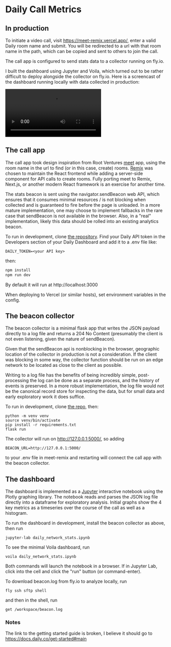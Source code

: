 # Daily Call Metrics

## In production

To initiate a video call, visit https://meet-remix.vercel.app/, enter a valid Daily room name and submit. You will be redirected to a url with that room name in the path, which can be copied and sent to others to join the call.

The call app is configured to send stats data to a collector running on fly.io.

I built the dashboard using Jupyter and Voila, which turned out to be rather difficult to deploy alongside the collector on fly.io. Here is a screencast of the dashboard running locally with data collected in production:

![Dashboard screen recording](dashboard_screen_recording.mov)

## The call app

The call app took design inspiration from Root Ventures [meet](https://github.com/rootvc/meet) app, using the room name in the url to find (or in this case, create) rooms. [Remix](https://remix.run/) was chosen to maintain the React frontend while adding a server-side component for API calls to create rooms. Fully porting meet to Remix, Next.js, or another modern React framework is an exercise for another time.

The stats beacon is sent using the navigator.sendBeacon web API, which ensures that it consumes minimal resources / is not blocking when collected and is guaranteed to fire before the page is unloaded. In a more mature implementation, one may choose to implement fallbacks in the rare case that sendBeacon is not available in the browser. Also, in a "real" implementation, likely this data should be rolled into an existing analytics beacon.

To run in development, clone [the repository](https://github.com/sethwalker/meet-remix). Find your Daily API token in the Developers section of your Daily Dashboard and add it to a .env file like:
```
DAILY_TOKEN=<your API key>
```
then:
```sh
npm install
npm run dev
```

By default it will run at http://localhost:3000

When deploying to Vercel (or similar hosts), set environment variables in the config.

## The beacon collector

The beacon collector is a minimal flask app that writes the JSON payload directly to a log file and returns a 204 No Content (presumably the client is not even listening, given the nature of sendBeacon).

Given that the sendBeacon api is nonblocking in the browser, geographic location of the collector in production is not a consideration. If the client was blocking in some way, the collector function should be run on an edge network to be located as close to the client as possible.

Writing to a log file has the benefits of being incredibly simple, post-processing the log can be done as a separate process, and the history of events is preserved. In a more robust implementation, the log file would not be the canonical record store for inspecting the data, but for small data and early exploratory work it does suffice.

To run in development, clone [the repo](https://github.com/sethwalker/daily-beacon-collector), then:
```
python -m venv venv
source venv/bin/activate
pip install -r requirements.txt
flask run
```

The collector will run on http://127.0.0.1:5000/, so adding
```
BEACON_URL=http://127.0.0.1:5000/
```
to your .env file in meet-remix and restarting will connect the call app with the beacon collector.

## The dashboard

The dashboard is implemented as a [Jupyter](https://jupyter.org/) interactive notebook using the Plotly graphing library. The notebook reads and parses the JSON log file directly into a dataframe for exploratory analysis. Initial graphs show the 4 key metrics as a timeseries over the course of the call as well as a histogram.

To run the dashboard in development, install the beacon collector as above, then run

```
jupyter-lab daily_network_stats.ipynb
```

To see the minimal Voila dashboard, run
```
voila daily_network_stats.ipynb
```

Both commands will launch the notebook in a browser. If in Jupyter Lab, click into the cell and click the "run" button (or command-enter).

To download beacon.log from fly.io to analyze locally, run
```
fly ssh sftp shell
```
and then in the shell, run
```
get /workspace/beacon.log
```

### Notes

The link to the getting started guide is broken, I believe it should go to https://docs.daily.co/get-started#main
